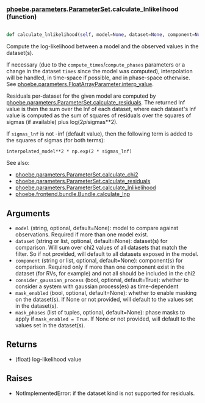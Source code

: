 ### [phoebe](phoebe.md).[parameters](phoebe.parameters.md).[ParameterSet](phoebe.parameters.ParameterSet.md).calculate_lnlikelihood (function)


```py

def calculate_lnlikelihood(self, model=None, dataset=None, component=None, consider_gaussian_process=True, mask_enabled=None, mask_phases=None)

```



Compute the log-likelihood between a model and the observed values in the dataset(s).

If necessary (due to the `compute_times`/`compute_phases` parameters
or a change in the dataset `times` since the model was computed),
interpolation will be handled, in time-space if possible, and in
phase-space otherwise. See [phoebe.parameters.FloatArrayParameter.interp_value](phoebe.parameters.FloatArrayParameter.interp_value.md).

Residuals per-dataset for the given model are computed by
[phoebe.parameters.ParameterSet.calculate_residuals](phoebe.parameters.ParameterSet.calculate_residuals.md).  The returned
lnf value is then the sum over the lnf of each dataset, where each
dataset's lnf value is computed as the sum of squares of residuals
over the squares of sigmas (if available) plus log(2*pi*sigmas**2).

If `sigmas_lnf` is not -inf (default value), then the following term
is added to the squares of sigmas (for both terms):

`interpolated_model**2 * np.exp(2 * sigmas_lnf)`


See also:
* [phoebe.parameters.ParameterSet.calculate_chi2](phoebe.parameters.ParameterSet.calculate_chi2.md)
* [phoebe.parameters.ParameterSet.calculate_residuals](phoebe.parameters.ParameterSet.calculate_residuals.md)
* [phoebe.parameters.ParameterSet.calculate_lnlikelihood](phoebe.parameters.ParameterSet.calculate_lnlikelihood.md)
* [phoebe.frontend.bundle.Bundle.calculate_lnp](phoebe.frontend.bundle.Bundle.calculate_lnp.md)

Arguments
-----------
* `model` (string, optional, default=None): model to compare against
    observations.  Required if more than one model exist.
* `dataset` (string or list, optional, default=None): dataset(s) for
  comparison.
    Will sum over chi2 values of all datasets that match the filter.
    So if not provided, will default to all datasets exposed in the
    model.
* `component` (string or list, optional, default=None): component(s) for
    comparison.  Required only if more than one component exist in the
    dataset (for RVs, for example) and not all should be included in
    the chi2
* `consider_gaussian_process` (bool, optional, default=True): whether
    to consider a system with gaussian process(es) as time-dependent
* `mask_enabled` (bool, optional, default=None): whether to enable
    masking on the dataset(s).  If None or not provided, will default
    to the values set in the dataset(s).
* `mask_phases` (list of tuples, optional, default=None): phase masks
    to apply if `mask_enabled = True`.  If None or not provided, will
    default to the values set in the dataset(s).


Returns
-----------
* (float) log-likelihood value

Raises
----------
* NotImplementedError: if the dataset kind is not supported for residuals.

